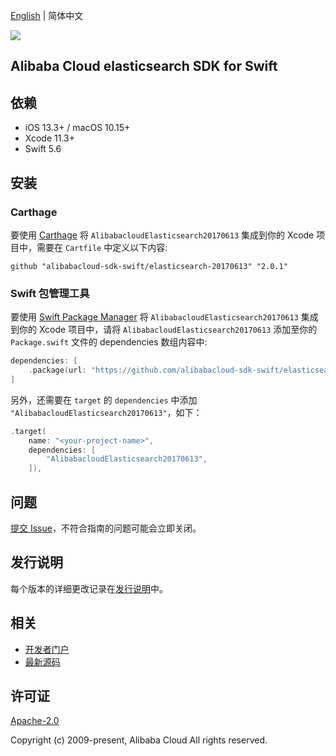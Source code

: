 [English](README.md) | 简体中文

![](https://aliyunsdk-pages.alicdn.com/icons/AlibabaCloud.svg)

## Alibaba Cloud elasticsearch SDK for Swift

## 依赖

- iOS 13.3+ / macOS 10.15+
- Xcode 11.3+
- Swift 5.6

## 安装

### Carthage

要使用 [Carthage](https://github.com/Carthage/Carthage) 将 `AlibabacloudElasticsearch20170613` 集成到你的 Xcode 项目中，需要在 `Cartfile` 中定义以下内容:

```ogdl
github "alibabacloud-sdk-swift/elasticsearch-20170613" "2.0.1"
```

### Swift 包管理工具

要使用 [Swift Package Manager](https://swift.org/package-manager/) 将 `AlibabacloudElasticsearch20170613` 集成到你的 Xcode 项目中，请将 `AlibabacloudElasticsearch20170613` 添加至你的 `Package.swift` 文件的 dependencies 数组内容中:

```swift
dependencies: [
    .package(url: "https://github.com/alibabacloud-sdk-swift/elasticsearch-20170613.git", from: "2.0.1")
]
```

另外，还需要在 `target` 的 `dependencies` 中添加 `"AlibabacloudElasticsearch20170613"`，如下：

```swift
.target(
    name: "<your-project-name>",
    dependencies: [
        "AlibabacloudElasticsearch20170613",
    ]),
```

## 问题

[提交 Issue](https://github.com/alibabacloud-sdk-swift/elasticsearch-20170613/issues/new)，不符合指南的问题可能会立即关闭。

## 发行说明

每个版本的详细更改记录在[发行说明](./ChangeLog.txt)中。

## 相关

* [开发者门户](https://next.api.aliyun.com/home)
* [最新源码](https://github.com/alibabacloud-sdk-swift/elasticsearch-20170613)

## 许可证

[Apache-2.0](http://www.apache.org/licenses/LICENSE-2.0)

Copyright (c) 2009-present, Alibaba Cloud All rights reserved.
